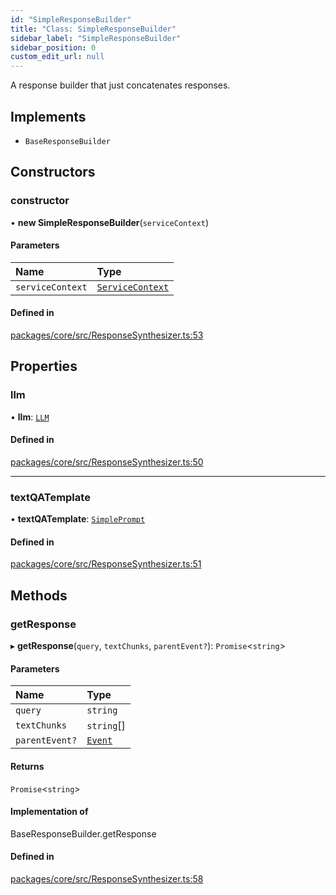 ```yaml
---
id: "SimpleResponseBuilder"
title: "Class: SimpleResponseBuilder"
sidebar_label: "SimpleResponseBuilder"
sidebar_position: 0
custom_edit_url: null
---
```


A response builder that just concatenates responses.

## Implements

- `BaseResponseBuilder`

## Constructors

### constructor

• **new SimpleResponseBuilder**(`serviceContext`)

#### Parameters

| Name             | Type                                                |
| :--------------- | :-------------------------------------------------- |
| `serviceContext` | [`ServiceContext`](../interfaces/ServiceContext.md) |

#### Defined in

[packages/core/src/ResponseSynthesizer.ts:53](https://github.com/run-llama/LlamaIndexTS/blob/f0be933/packages/core/src/ResponseSynthesizer.ts#L53)

## Properties

### llm

• **llm**: [`LLM`](../interfaces/LLM.md)

#### Defined in

[packages/core/src/ResponseSynthesizer.ts:50](https://github.com/run-llama/LlamaIndexTS/blob/f0be933/packages/core/src/ResponseSynthesizer.ts#L50)

---

### textQATemplate

• **textQATemplate**: [`SimplePrompt`](../#simpleprompt)

#### Defined in

[packages/core/src/ResponseSynthesizer.ts:51](https://github.com/run-llama/LlamaIndexTS/blob/f0be933/packages/core/src/ResponseSynthesizer.ts#L51)

## Methods

### getResponse

▸ **getResponse**(`query`, `textChunks`, `parentEvent?`): `Promise`<`string`\>

#### Parameters

| Name           | Type                              |
| :------------- | :-------------------------------- |
| `query`        | `string`                          |
| `textChunks`   | `string`[]                        |
| `parentEvent?` | [`Event`](../interfaces/Event.md) |

#### Returns

`Promise`<`string`\>

#### Implementation of

BaseResponseBuilder.getResponse

#### Defined in

[packages/core/src/ResponseSynthesizer.ts:58](https://github.com/run-llama/LlamaIndexTS/blob/f0be933/packages/core/src/ResponseSynthesizer.ts#L58)
